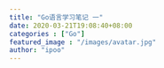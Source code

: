 ```yaml
---
title: "Go语言学习笔记 一"
date: 2020-03-21T19:08:40+08:00
categories : ["Go"]
featured_image : "/images/avatar.jpg"
author: "ipoo"
---
```

